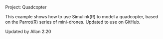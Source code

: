 Project: Quadcopter

This example shows how to use Simulink(R) to model a quadcopter, based on the Parrot(R) series of mini-drones.
Updated to use on GitHub.

Updated by Allan 2:20